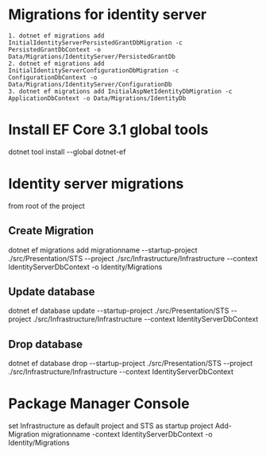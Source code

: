 ﻿# Migrations for identity server

	1. dotnet ef migrations add InitialIdentityServerPersistedGrantDbMigration -c PersistedGrantDbContext -o Data/Migrations/IdentityServer/PersistedGrantDb
	2. dotnet ef migrations add InitialIdentityServerConfigurationDbMigration -c ConfigurationDbContext -o Data/Migrations/IdentityServer/ConfigurationDb
	3. dotnet ef migrations add InitialAspNetIdentityDbMigration -c ApplicationDbContext -o Data/Migrations/IdentityDb


# Install EF Core 3.1 global tools
dotnet tool install --global dotnet-ef

# Identity server migrations
from root of the project
## Create Migration
dotnet ef migrations add migrationname --startup-project ./src/Presentation/STS --project ./src/Infrastructure/Infrastructure --context IdentityServerDbContext -o Identity/Migrations
## Update database
 dotnet ef database update  --startup-project ./src/Presentation/STS --project ./src/Infrastructure/Infrastructure --context IdentityServerDbContext
## Drop database
 dotnet ef database drop  --startup-project ./src/Presentation/STS --project ./src/Infrastructure/Infrastructure --context IdentityServerDbContext
# Package Manager Console
set Infrastructure as default project and STS as startup project
Add-Migration migrationname -context IdentityServerDbContext -o Identity/Migrations